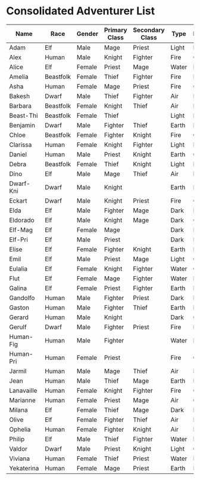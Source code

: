 # Consolidated Adventurer List

| Name       | Race      | Gender | Primary Class | Secondary Class | Type  | Personality | Classification |
| ---------- | --------- | ------ | ------------- | --------------- | ----- | ----------- | -------------- |
| Adam       | Elf       | Male   | Mage          | Priest          | Light | Evil        | Legendary      |
| Alex       | Human     | Male   | Knight        | Fighter         | Fire  | Good        | General        |
| Alice      | Elf       | Female | Priest        | Mage            | Water | Evil        | Legendary      |
| Amelia     | Beastfolk | Female | Thief         | Fighter         | Fire  | Evil        | General        |
| Asha       | Human     | Female | Mage          | Priest          | Fire  | Good        | General        |
| Bakesh     | Dwarf     | Male   | Thief         | Fighter         | Air   | Evil        | General        |
| Barbara    | Beastfolk | Female | Knight        | Thief           | Air   | Neutral     | General        |
| Beast-Thi  | Beastfolk | Female | Thief         |                 | Light | Evil        | Anonymous      |
| Benjamin   | Dwarf     | Male   | Fighter       | Thief           | Earth | Neutral     | General        |
| Chloe      | Beastfolk | Female | Fighter       | Knight          | Fire  | Good        | General        |
| Clarissa   | Human     | Female | Knight        | Fighter         | Light | Neutral     | General        |
| Daniel     | Human     | Male   | Priest        | Knight          | Earth | Good        | General        |
| Debra      | Beastfolk | Female | Thief         | Knight          | Light | Neutral     | Legendary      |
| Dino       | Elf       | Male   | Mage          | Thief           | Air   | Neutral     | General        |
| Dwarf-Kni  | Dwarf     | Male   | Knight        |                 | Earth | Neutral     | Anonymous      |
| Eckart     | Dwarf     | Male   | Knight        | Priest          | Fire  | Good        | General        |
| Elda       | Elf       | Male   | Fighter       | Mage            | Dark  | Evil        | General        |
| Eldorado   | Elf       | Male   | Knight        | Mage            | Dark  | Good        | General        |
| Elf-Mag    | Elf       | Female | Mage          |                 | Dark  | Neutral     | Anonymous      |
| Elf-Pri    | Elf       | Male   | Priest        |                 | Dark  | Evil        | Anonymous      |
| Elise      | Elf       | Female | Fighter       | Knight          | Earth | Neutral     | General        |
| Emil       | Elf       | Male   | Priest        | Mage            | Light | Good        | General        |
| Eulalia    | Elf       | Female | Knight        | Fighter         | Water | Good        | General        |
| Flut       | Elf       | Female | Mage          | Fighter         | Water | Neutral     | General        |
| Galina     | Elf       | Female | Priest        | Fighter         | Earth | Evil        | General        |
| Gandolfo   | Human     | Male   | Fighter       | Priest          | Dark  | Evil        | General        |
| Gaston     | Human     | Male   | Fighter       | Thief           | Earth | Evil        | General        |
| Gerard     | Human     | Male   | Knight        |                 | Dark  | Good        | Legendary      |
| Gerulf     | Dwarf     | Male   | Fighter       | Priest          | Fire  | Evil        | Legendary      |
| Human-Fig  | Human     | Male   | Fighter       |                 | Water | Neutral     | Anonymous      |
| Human-Pri  | Human     | Female | Priest        |                 | Fire  | Good        | Anonymous      |
| Jarmil     | Human     | Male   | Mage          | Thief           | Air   | Evil        | General        |
| Jean       | Human     | Male   | Thief         | Mage            | Earth | Neutral     | General        |
| Lanavaille | Human     | Female | Knight        | Fighter         | Fire  | Good        | Legendary      |
| Marianne   | Human     | Female | Priest        | Mage            | Air   | Good        | General        |
| Milana     | Elf       | Female | Thief         | Mage            | Dark  | Evil        | General        |
| Olive      | Elf       | Female | Fighter       | Thief           | Air   | Neutral     | General        |
| Ophelia    | Human     | Female | Fighter       | Knight          | Air   | Neutral     | General        |
| Philip     | Elf       | Male   | Thief         | Fighter         | Water | Neutral     | General        |
| Valdor     | Dwarf     | Male   | Priest        | Knight          | Light | Good        | General        |
| Viviana    | Human     | Female | Thief         | Priest          | Water | Evil        | General        |
| Yekaterina | Human     | Female | Mage          | Priest          | Earth | Neutral     | Legendary      |